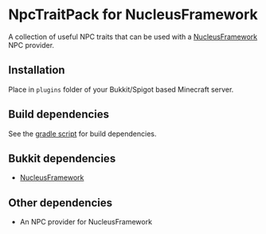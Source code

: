 NpcTraitPack for NucleusFramework
==================

A collection of useful NPC traits that can be used with a [NucleusFramework](https://github.com/JCThePants/NucleusFramework) NPC provider.

## Installation
Place in `plugins` folder of your Bukkit/Spigot based Minecraft server.

## Build dependencies
See the [gradle script](https://github.com/JCThePants/CitizensNpcProvider/blob/master/build.gradle) for build dependencies.

## Bukkit dependencies
 * [NucleusFramework](https://github.com/JCThePants/NucleusFramework)

## Other dependencies
 * An NPC provider for NucleusFramework